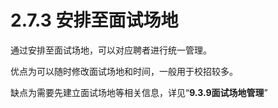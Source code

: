 # 2.7.3 安排至面试场地

通过安排至面试场地，可以对应聘者进行统一管理。

优点为可以随时修改面试场地和时间，一般用于校招较多。

缺点为需要先建立面试场地等相关信息，详见“**9.3.9面试场地管理**”
